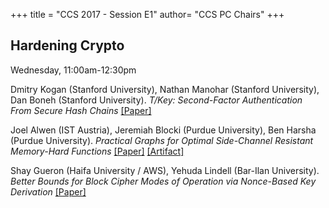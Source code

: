+++
title = "CCS 2017 - Session E1"
author= "CCS PC Chairs"
+++
<p>
<h2>Hardening Crypto</h2>Wednesday, 11:00am-12:30pm<p><p><div class="hanging"><span class="author">Dmitry&nbsp;Kogan</span> <span class="institution">(Stanford University)</span>, <span class="author">Nathan&nbsp;Manohar</span> <span class="institution">(Stanford University)</span>, <span class="author">Dan&nbsp;Boneh</span> <span class="institution">(Stanford University)</span>. <em>T/Key: Second-Factor Authentication From Secure Hash Chains</em> <a href="https://arxiv.org/abs/1708.08424">[Paper]</a></div></p>
<p><div class="hanging"><span class="author">Joel&nbsp;Alwen</span> <span class="institution">(IST Austria)</span>, <span class="author">Jeremiah&nbsp;Blocki</span> <span class="institution">(Purdue University)</span>, <span class="author">Ben&nbsp;Harsha</span> <span class="institution">(Purdue University)</span>. <em>Practical Graphs for Optimal Side-Channel Resistant Memory-Hard Functions</em> <a href="https://eprint.iacr.org/2017/443.pdf">[Paper]</a> <a href="https://github.com/Practical-Graphs/Argon2-Practical-Graph">[Artifact]</a></div></p>
<p><div class="hanging"><span class="author">Shay&nbsp;Gueron</span> <span class="institution">(Haifa University / AWS)</span>, <span class="author">Yehuda&nbsp;Lindell</span> <span class="institution">(Bar-Ilan University)</span>. <em>Better Bounds for Block Cipher Modes of Operation via Nonce-Based Key Derivation</em> <a href="https://eprint.iacr.org/2017/702.pdf">[Paper]</a></div></p>

